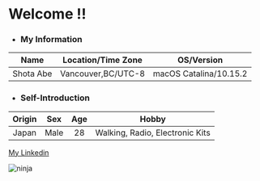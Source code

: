 # Welcome !!

- ### My Information
| **Name** | **Location/Time Zone** | **OS/Version** |
|:--------:|:----------------------:|:--------------:|
| Shota Abe | Vancouver,BC/UTC-8 | macOS Catalina/10.15.2 |

- ### Self-Introduction
| **Origin** | **Sex** | **Age** | **Hobby** |
|:----------:|:-------:|:-------:|:---------:|
| Japan | Male | 28 | Walking, Radio, Electronic Kits |


[My Linkedin](https://www.linkedin.com/in/shota-a-0a928b190)

![ninja](https://raw.githack.com/sabe-lab/sabe-lab.github.io/sabe-new-branch/pages/vi/profiles/images/ninja.jpg)

